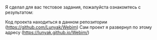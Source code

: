 

Я сделал для вас тестовое задания, пожалуйста ознакомтесь с результатом:

Код проекта находиться в данном репозитории (https://github.com/Lunyak/Webim)
Сам проект я развернул по этому адресу (https://lunyak.github.io/Webim/)